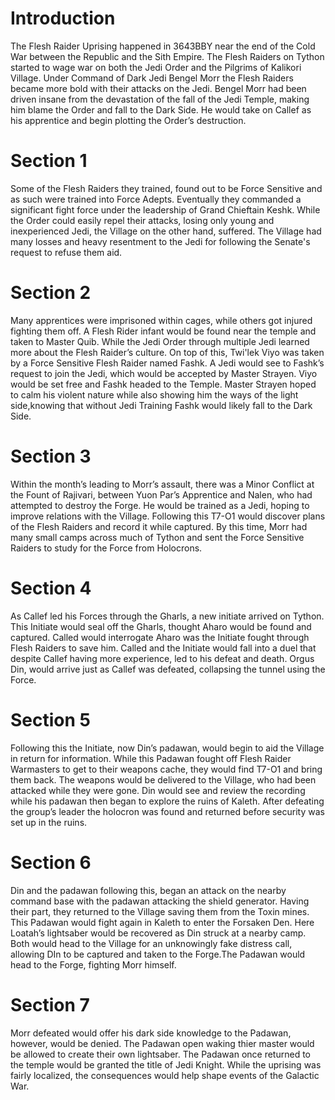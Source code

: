 # Introduction

The Flesh Raider Uprising happened in 3643BBY near the end of the Cold War between the Republic and the Sith Empire.
The Flesh Raiders on Tython started to wage war on both the Jedi Order and the Pilgrims of Kalikori Village.
Under Command of Dark Jedi Bengel Morr the Flesh Raiders became more bold with their attacks on the Jedi.
Bengel Morr had been driven insane from the devastation of the fall of the Jedi Temple, making him blame the Order and fall to the Dark Side.
He would take on Callef as his apprentice and begin plotting the Order’s destruction.

# Section 1

Some of the Flesh Raiders they trained, found out to be Force Sensitive and as such were trained into Force Adepts.
Eventually they commanded a significant fight force under the leadership of Grand Chieftain Keshk.
While the Order could easily repel their attacks, losing only young and inexperienced Jedi, the Village on the other hand, suffered.
The Village had many losses and heavy resentment to the Jedi for following the Senate's request to refuse them aid.

# Section 2

Many apprentices were imprisoned within cages, while others got injured fighting them off.
A Flesh Rider infant would be found near the temple and taken to Master Quib.
While the Jedi Order through multiple Jedi learned more about the Flesh Raider’s culture.
On top of this, Twi'lek Viyo was taken by a Force Sensitive Flesh Raider named Fashk.
A Jedi would see to Fashk’s request to join the Jedi, which would be accepted by Master Strayen.
Viyo would be set free and Fashk headed to the Temple.
Master Strayen hoped to calm his violent nature while also showing him the ways of the light side,knowing that without Jedi Training Fashk would likely fall to the Dark Side.

# Section 3

Within the month’s leading to Morr’s assault, there was a Minor Conflict at the Fount of Rajivari, between Yuon Par’s Apprentice and Nalen, who had attempted to destroy the Forge.
He would be trained as a Jedi, hoping to improve relations with the Village.
Following this T7-O1 would discover plans of the Flesh Raiders and record it while captured.
By this time, Morr had many small camps across much of Tython and sent the Force Sensitive Raiders to study for the Force from Holocrons.

# Section 4

As Callef led his Forces through the Gharls, a new initiate arrived on Tython.
This Initiate would seal off the Gharls, thought Aharo would be found and captured.
Called would interrogate Aharo was the Initiate fought through Flesh Raiders to save him.
Called and the Initiate would fall into a duel that despite Callef having more experience, led to his defeat and death.
Orgus Din, would arrive just as Callef was defeated, collapsing the tunnel using the Force.

# Section 5

Following this the Initiate, now Din’s padawan, would begin to aid the Village in return for information.
While this Padawan fought off Flesh Raider Warmasters to get to their weapons cache, they would find T7-O1 and bring them back.
The weapons would be delivered to the Village, who had been attacked while they were gone.
Din would see and review the recording while his padawan then began to explore the ruins of Kaleth.
After defeating the group’s leader the holocron was found and returned before security was set up in the ruins.

# Section 6

Din and the padawan following this, began an attack on the nearby command base with the padawan attacking the shield generator.
Having their part, they returned to the Village saving them from the Toxin mines.
This Padawan would fight again in Kaleth to enter the Forsaken Den.
Here Loatah’s lightsaber would be recovered as Din struck at a nearby camp.
Both would head to the Village for an unknowingly fake distress call, allowing DIn to be captured and taken to the Forge.The Padawan would head to the Forge, fighting Morr himself.

# Section 7

Morr defeated would offer his dark side knowledge to the Padawan, however, would be denied.
The Padawan open waking thier master would be allowed to create their own lightsaber.
The Padawan once returned to the temple would be granted the title of Jedi Knight.
While the uprising was fairly localized, the consequences would help shape events of the Galactic War.

